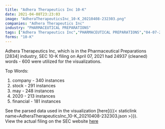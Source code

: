 ```yaml
---
title: "Adhera Therapeutics Inc 10-K"
date: 2021-04-08T23:23:03
image: "AdheraTherapeuticsInc_10-K_20210408-232303.png"
companies: "Adhera Therapeutics Inc"
industry: "PHARMACEUTICAL PREPARATIONS"
tags: ["Adhera Therapeutics Inc","PHARMACEUTICAL PREPARATIONS","04-07-2021","10-K"]
forms: "10-K"
---
```

Adhera Therapeutics Inc, which is in the Pharmaceutical Preparations [2834] industry, SEC 10-K filing on April 07, 2021 had 24937 (cleaned) words - 600 were utilized for the visualizations.

Top Words:
1. company - 340 instances
2. stock - 291 instances
3. may - 248 instances
4. 2020 - 213 instances
5. financial - 181 instances


See the parsed data used in the visualization [here]({{< staticlink name=AdheraTherapeuticsInc_10-K_20210408-232303.json >}}).  
View the actual filing on the SEC website [here](https://www.sec.gov/Archives/edgar/data/737207/0001493152-21-008190.txt)